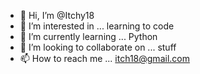 - 👋 Hi, I’m @Itchy18
- 👀 I’m interested in ... learning to code 
- 🌱 I’m currently learning ... Python
- 💞️ I’m looking to collaborate on ... stuff
- 📫 How to reach me ... itch18@gmail.com

<!---
Itchy18/Itchy18 is a ✨ special ✨ repository because its `README.md` (this file) appears on your GitHub profile.
You can click the Preview link to take a look at your changes.
--->

